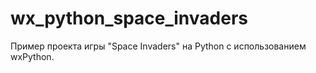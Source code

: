 # wx_python_space_invaders
Пример проекта игры "Space Invaders" на Python с использованием wxPython.
